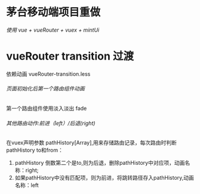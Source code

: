 # 茅台移动端项目重做
*使用 vue + vueRouter + vuex + mintUi*

vueRouter transition 过渡
======
依赖动画 vueRouter-transition.less
###### 页面初始化后第一个路由组件动画
第一个路由组件使用淡入淡出 fade
###### 其他路由动作:前进（left）/后退(right)
在vuex声明参数 pathHistory[Array],用来存储路由记录，每次路由时判断 pathHistory to和from：
1. pathHistory 倒数第二个是to,则为后退，删除pathHistory中对应项，动画名称：right;
2. 如果pathHistory中没有匹配项，则为前进，将跳转路径存入pathHistory,动画名称：left